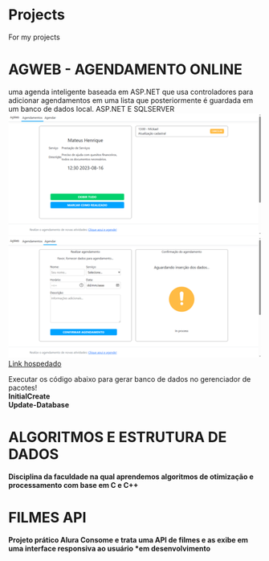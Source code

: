 # Projects
For my projects

# AGWEB - AGENDAMENTO ONLINE
uma agenda inteligente baseada em ASP.NET que usa controladores para adicionar agendamentos em uma lista que posteriormente é guardada em um banco de dados local.
ASP.NET E SQLSERVER<br>
![Exemplo de imagem](https://github.com/MateusGandi/Projects/blob/main/AgWeb/tela_ag.png)
![Exemplo de imagem](https://github.com/MateusGandi/Projects/blob/main/AgWeb/tela_ag_02.png)<br>
[Link hospedado](http://mateusgandi-001-site1.atempurl.com/)

Executar os código abaixo para gerar banco de dados no gerenciador de pacotes!<br>
<b>InitialCreate<br>
Update-Database

# ALGORITMOS E ESTRUTURA DE DADOS
Disciplina da faculdade na qual aprendemos algoritmos de otimização e processamento com base em C e C++

# FILMES API
Projeto prático Alura 
Consome e trata uma API de filmes e as exibe em uma interface responsiva ao usuário
*em desenvolvimento
